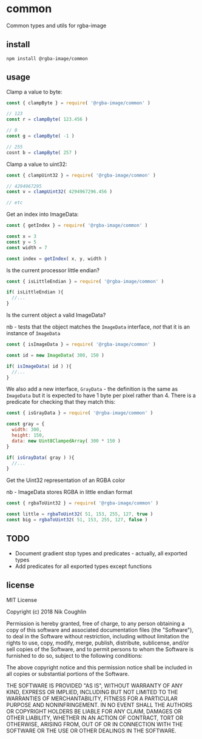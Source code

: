 # common

 Common types and utils for rgba-image

## install

`npm install @rgba-image/common`

## usage

Clamp a value to byte:

```js
const { clampByte } = require( '@rgba-image/common' )

// 123
const r = clampByte( 123.456 )

// 0
const g = clampByte( -1 )

// 255
cosnt b = clampByte( 257 )
```

Clamp a value to uint32:

```js
const { clampUint32 } = require( '@rgba-image/common' )

// 4294967295
const v = clampUint32( 4294967296.456 )

// etc
```

Get an index into ImageData:

```js
const { getIndex } = require( '@rgba-image/common' )

const x = 3
const y = 5
const width = 7

const index = getIndex( x, y, width )
```

Is the current processor little endian?

```js
const { isLittleEndian } = require( '@rgba-image/common' )

if( isLittleEndian ){
  //...
}
```

Is the current object a valid ImageData?

nb - tests that the object matches the `ImageData` interface, *not* that it is
an instance of `ImageData`

```js
const { isImageData } = require( '@rgba-image/common' )

const id = new ImageData( 300, 150 )

if( isImageData( id ) ){
  //...
}
```

We also add a new interface, `GrayData` - the definition is the same as
`ImageData` but it is expected to have 1 byte per pixel rather than 4. There is
a predicate for checking that they match this:

```js
const { isGrayData } = require( '@rgba-image/common' )

const gray = {
  width: 300,
  height: 150,
  data: new Uint8ClampedArray( 300 * 150 )
}

if( isGrayData( gray ) ){
  //...
}
```

Get the Uint32 representation of an RGBA color

nb - ImageData stores RGBA in little endian format

```js
const { rgbaToUint32 } = require( '@rgba-image/common' )

const little = rgbaToUint32( 51, 153, 255, 127, true )
const big = rgbaToUint32( 51, 153, 255, 127, false )
```

## TODO

- Document gradient stop types and predicates - actually, all exported types
- Add predicates for all exported types except functions

## license


MIT License

Copyright (c) 2018 Nik Coughlin

Permission is hereby granted, free of charge, to any person obtaining a copy
of this software and associated documentation files (the "Software"), to deal
in the Software without restriction, including without limitation the rights
to use, copy, modify, merge, publish, distribute, sublicense, and/or sell
copies of the Software, and to permit persons to whom the Software is
furnished to do so, subject to the following conditions:

The above copyright notice and this permission notice shall be included in all
copies or substantial portions of the Software.

THE SOFTWARE IS PROVIDED "AS IS", WITHOUT WARRANTY OF ANY KIND, EXPRESS OR
IMPLIED, INCLUDING BUT NOT LIMITED TO THE WARRANTIES OF MERCHANTABILITY,
FITNESS FOR A PARTICULAR PURPOSE AND NONINFRINGEMENT. IN NO EVENT SHALL THE
AUTHORS OR COPYRIGHT HOLDERS BE LIABLE FOR ANY CLAIM, DAMAGES OR OTHER
LIABILITY, WHETHER IN AN ACTION OF CONTRACT, TORT OR OTHERWISE, ARISING FROM,
OUT OF OR IN CONNECTION WITH THE SOFTWARE OR THE USE OR OTHER DEALINGS IN THE
SOFTWARE.